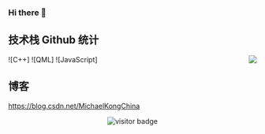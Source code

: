 ### Hi there 👋

## 技术栈 Github 统计
<img align="right" src="https://github-readme-stats.vercel.app/api?username=MachaelKong&show_icons=true">

![C++]
![QML]
![JavaScript]

## 博客
https://blog.csdn.net/MichaelKongChina

<!-- 访客 -->
<p align="center">
  <img src="https://visitor-badge.glitch.me/badge?page_id=MachaelKong.MachaelKong" alt="visitor badge"/>
</p>
